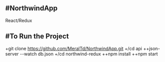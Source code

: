 #NorthwindApp
-
React/Redux

#To Run the Project
-
+git clone https://github.com/MeralTd/NorthwindApp.git
+/cd api
++json-server --watch db.json
+/cd northwind-redux
++npm install
++npm start
